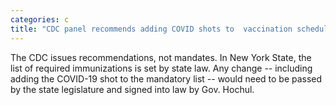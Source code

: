 ```yaml
---
categories: c
title: "CDC panel recommends adding COVID shots to  vaccination schedule but school mandates in NY would require local action"
---
```

The CDC issues recommendations, not mandates. In New York State, the list of required immunizations is set by state law. Any change -- including adding the COVID-19 shot to the mandatory list -- would need to be passed by the state legislature and signed into law by Gov. Hochul.